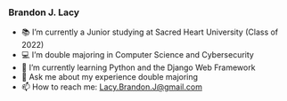 ### Brandon J. Lacy

- 📚 I’m currently a Junior studying at Sacred Heart University (Class of 2022)
- 💻 I’m double majoring in Computer Science and Cybersecurity
- 🐍 I’m currently learning Python and the Django Web Framework
- 💬 Ask me about my experience double majoring
- 📫 How to reach me: Lacy.Brandon.J@gmail.com
